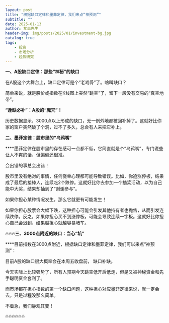 ```yaml
---
layout: post
title: "根据缺口定律和墨菲定律，我们来点“神预测”"
subtitle: ""
date: 2025-01-13
author: 梵高先生
header-img: img/posts/2025/01/investment-bg.jpg
catalog: true
tags:
    - 投资
    - 市场分析
    - 趋势研究
---
```


**一、A股缺口定律：那些“神秘”的缺口**

在A股这个大舞台上，缺口定律可是个“老戏骨”了。啥叫缺口？

简单来说，就是股价或指数在K线图上突然“跳空”了，留下一段没有交易的“真空地带”。

**“逢缺必补”：A股的“魔咒”！**

历史数据显示，3000点以上形成的缺口，无一例外地都被回补掉了。这就好比你家的窗户突然破了个洞，过不了多久，总会有人来把它补上。

**二、墨菲定律：股市里的“乌鸦嘴”**

****墨菲定律在股市里的存在感可一点都不低，它简直就是个“乌鸦嘴”，专门说些让人不爽的话，但偏偏还很准。

会出错的事总会出错！

股市里没有绝对的事情，任何侥幸心理都可能导致错误。比如，你追涨停板，结果成了最后的接棒人，连续吃2个跌停。这就好比你去参加一个抽奖活动，以为自己能中大奖，结果却抽到了“谢谢参与”。

如果你担心某种情况发生，那么它就更有可能发生！

如果你担心股票会大幅下跌，这种担心可能会引发其他持有者也抛售，从而引发连续跌停。反之，如果你担心买不到涨停板，可能会导致连续一字板。这就好比你担心自己会迟到，结果越担心就越容易堵车。

🔥🔥🔥**三、3000点附近的缺口：当心“坑”**

****目前指数在3000点附近，根据缺口定律和墨菲定律，我们可以来点“神预测”：

目前A股的缺口很大概率会在本周五收盘前， 缺口补缺。

今天实际上比较强势了，所有人预期今天跳空低开后低走，但是又被神秘资金和先手聪明资金套利了。

而市场都在担心指数的第一个缺口问题，这种担心对应墨菲定律来说，就一定会去。只是过程没那么简单。

不着急，我们静观其变！

🔥🔥🔥🔥🔥🔥